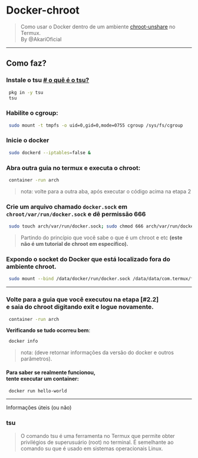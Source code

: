 # Docker-chroot
> Como usar o Docker dentro de um ambiente [chroot-unshare](https://github.com/Moe-hacker/termux-container) no Termux.<br>
> By @AkariOficial
-------------

## Como faz?

### **Instale o tsu** [# o quê é o tsu?](https://github.com/AkariOficial/docker-chroot/edit/main/README.md#tsu)
```bash
 pkg in -y tsu
 tsu
```

### **Habilite o cgroup**:
```bash
 sudo mount -t tmpfs -o uid=0,gid=0,mode=0755 cgroup /sys/fs/cgroup
```

### **Inicie o docker**
```bash
 sudo dockerd --iptables=false &
```

### **Abra outra guia no termux e executa o chroot**:
```bash
 container -run arch
```
> nota: volte para a outra aba, após executar o código acima na etapa 2

### **Crie um arquivo chamado** ``docker.sock`` **em** ``chroot/var/run/docker.sock`` **e dê permissão 666**
```bash
 sudo touch arch/var/run/docker.sock; sudo chmod 666 arch/var/run/docker.sock
```
> Partindo do princípio que você sabe o que é um chroot e etc **(este não é um tutorial de chroot em específico).**

### **Expondo o socket do Docker que está localizado fora do ambiente chroot.**
```bash
 sudo mount --bind /data/docker/run/docker.sock /data/data/com.termux/files/home/arch/var/run/docker.sock
```
-------------

### Volte para a guia que você executou na etapa [#2.2] <br> e saia do chroot digitando exit e logue novamente.
```bash
 container -run arch
```
**Verificando se tudo ocorreu bem**:
```bash
 docker info
```
> nota: (deve retornar informações da versão do docker e outros parâmetros).

#### Para saber se realmente funcionou,<br> tente executar um container:
```
 docker run hello-world
```
-------------

Informações úteis (ou não)
### tsu
> O comando tsu é uma ferramenta no Termux que permite obter privilégios de superusuário (root) no terminal. É semelhante ao comando su que é usado em sistemas operacionais Linux.
